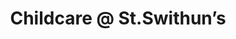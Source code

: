 ---
title: 'Childcare @ St.Swithun’s'
description: |
address: St Swithun's Community Centre, Arncliffe Road, Eastmoor, Wakefield, WF1 4RW.
services: |
  - Sessional care for children aged 2 to 5 years
opening_hours: 9.00am - 12noon and 1.00pm - 4.00pm Monday to Friday (term-time only)
phone: 01924 361212 (ext 240)
email: childcare@stgeorgeslupset.org.uk
map: <iframe src="https://www.google.com/maps/embed?pb=!1m18!1m12!1m3!1d2362.6194399088636!2d-1.4823527343180682!3d53.68940768005238!2m3!1f0!2f0!3f0!3m2!1i1024!2i768!4f13.1!3m3!1m2!1s0x0%3A0x3eff335d1ea8365a!2sSt+Swithun&#39;s+Community+Centre!5e0!3m2!1sen!2suk!4v1505982323512" width="600" height="450" frameborder="0" style="border:0" allowfullscreen></iframe>
---